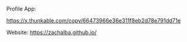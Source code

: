 Profile App:

https://x.thunkable.com/copy/66473966e36e311f8eb2d78e791dd71e

Website: https://zachalba.github.io/
